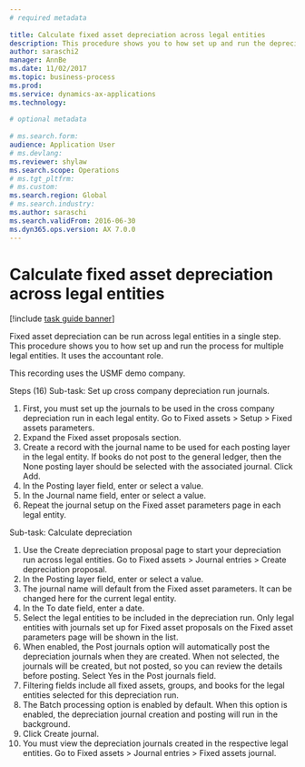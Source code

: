 ```yaml
--- 
# required metadata 
 
title: Calculate fixed asset depreciation across legal entities
description: This procedure shows you to how set up and run the depreciation process for multiple legal entities.
author: saraschi2
manager: AnnBe 
ms.date: 11/02/2017
ms.topic: business-process 
ms.prod:  
ms.service: dynamics-ax-applications 
ms.technology:  
 
# optional metadata 
 
# ms.search.form:   
audience: Application User 
# ms.devlang:  
ms.reviewer: shylaw
ms.search.scope: Operations 
# ms.tgt_pltfrm:  
# ms.custom:  
ms.search.region: Global
# ms.search.industry: 
ms.author: saraschi
ms.search.validFrom: 2016-06-30 
ms.dyn365.ops.version: AX 7.0.0 
---
```

# Calculate fixed asset depreciation across legal entities

[!include [task guide banner](../../includes/task-guide-banner.md)]

Fixed asset depreciation can be run across legal entities in a single step. This procedure shows you to how set up and run the process for multiple legal entities. It uses the accountant role.  

This recording uses the USMF demo company.


Steps (16)
Sub-task: Set up cross company depreciation run journals. 

1. First, you must set up the journals to be used in the cross company depreciation run in each legal entity. 
Go to Fixed assets > Setup > Fixed assets parameters. 
2. Expand the Fixed asset proposals section. 
3. Create a record with the journal name to be used for each posting layer in the legal entity. If books do not post to the general ledger, then the None posting layer should be selected with the associated journal. 
Click Add. 
4. In the Posting layer field, enter or select a value. 
5. In the Journal name field, enter or select a value. 
6. Repeat the journal setup on the Fixed asset parameters page in each legal entity. 

Sub-task: Calculate depreciation

1. Use the Create depreciation proposal page to start your depreciation run across legal entities. 
Go to Fixed assets > Journal entries > Create depreciation proposal. 
2. In the Posting layer field, enter or select a value. 
3. The journal name will default from the Fixed asset parameters. It can be changed here for the current legal entity. 
4. In the To date field, enter a date. 
5. Select the legal entities to be included in the depreciation run. 
Only legal entities with journals set up for Fixed asset proposals on the Fixed asset parameters page will be shown in the list. 
6. When enabled, the Post journals option will automatically post the depreciation journals when they are created. When not selected, the journals will be created, but not posted, so you can review the details before posting. 
Select Yes in the Post journals field. 
7. Filtering fields include all fixed assets, groups, and books for the legal entities selected for this depreciation run. 
8. The Batch processing option is enabled by default. When this option is enabled, the depreciation journal creation and posting will run in the background. 
9. Click Create journal. 
10. You must view the depreciation journals created in the respective legal entities. 
Go to Fixed assets > Journal entries > Fixed assets journal.
